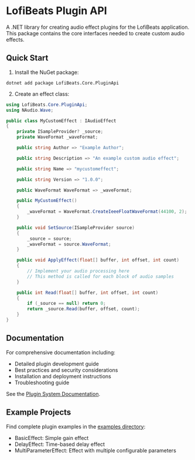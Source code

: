 # LofiBeats Plugin API

A .NET library for creating audio effect plugins for the LofiBeats application. This package contains the core interfaces needed to create custom audio effects.

## Quick Start

1. Install the NuGet package:
```shell
dotnet add package LofiBeats.Core.PluginApi
```

2. Create an effect class:
```csharp
using LofiBeats.Core.PluginApi;
using NAudio.Wave;

public class MyCustomEffect : IAudioEffect
{
    private ISampleProvider? _source;
    private WaveFormat _waveFormat;

    public string Author => "Example Author";

    public string Description => "An example custom audio effect";

    public string Name => "mycustomeffect";

    public string Version => "1.0.0";

    public WaveFormat WaveFormat => _waveFormat;

    public MyCustomEffect()
    {
        _waveFormat = WaveFormat.CreateIeeeFloatWaveFormat(44100, 2);
    }

    public void SetSource(ISampleProvider source)
    {
        _source = source;
        _waveFormat = source.WaveFormat;
    }

    public void ApplyEffect(float[] buffer, int offset, int count)
    {
        // Implement your audio processing here
        // This method is called for each block of audio samples
    }

    public int Read(float[] buffer, int offset, int count)
    {
        if (_source == null) return 0;
        return _source.Read(buffer, offset, count);
    }
}
```

## Documentation

For comprehensive documentation including:
- Detailed plugin development guide
- Best practices and security considerations
- Installation and deployment instructions
- Troubleshooting guide

See the [Plugin System Documentation](https://github.com/willibrandon/LofiBeats/blob/main/docs/PLUGINS.md).

## Example Projects

Find complete plugin examples in the [examples directory](https://github.com/willibrandon/LofiBeats/tree/main/examples/Plugins):
- BasicEffect: Simple gain effect
- DelayEffect: Time-based delay effect
- MultiParameterEffect: Effect with multiple configurable parameters 